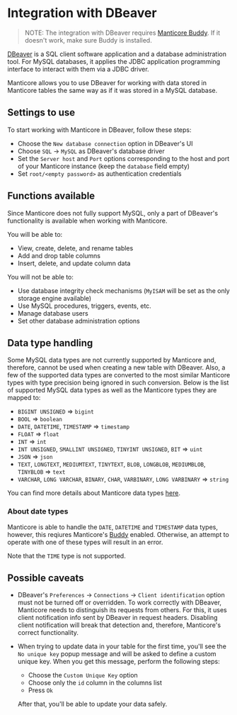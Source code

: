 # Integration with DBeaver

> NOTE: The integration with DBeaver requires [Manticore Buddy](../Installation/Manticore_Buddy.md). If it doesn't work, make sure Buddy is installed.

[DBeaver](https://dbeaver.io/) is a SQL client software application and a database administration tool. For MySQL databases, it applies the JDBC application programming interface to interact with them via a JDBC driver.

Manticore allows you to use DBeaver for working with data stored in Manticore tables the same way as if it was stored in a MySQL database.

## Settings to use

To start working with Manticore in DBeaver, follow these steps:

- Choose the `New database connection` option in DBeaver's UI
- Choose `SQL` -> `MySQL` as DBeaver's database driver
- Set the `Server host` and `Port` options corresponding to the host and port of your Manticore instance (keep the `database` field empty)
- Set `root/<empty password>` as authentication credentials


## Functions available

Since Manticore does not fully support MySQL, only a part of DBeaver's functionality is available when working with Manticore.

You will be able to:
- View, create, delete, and rename tables
- Add and drop table columns
- Insert, delete, and update column data

You will not be able to:
- Use database integrity check mechanisms (`MyISAM` will be set as the only storage engine available)
- Use MySQL procedures, triggers, events, etc.
- Manage database users
- Set other database administration options


## Data type handling

Some MySQL data types are not currently supported by Manticore and, therefore, cannot be used when creating a new table with DBeaver. Also, a few of the supported data types are converted to the most similar Manticore types with type precision being ignored in such conversion. Below is the list of supported MySQL data types as well as the Manticore types they are mapped to:

- `BIGINT UNSIGNED` => `bigint`
- `BOOL` => `boolean`
- `DATE`, `DATETIME`, `TIMESTAMP`  => `timestamp`
- `FLOAT` => `float`
- `INT` => `int`
- `INT UNSIGNED`, `SMALLINT UNSIGNED`, `TINYINT UNSIGNED`, `BIT` => `uint`
- `JSON` => `json`
- `TEXT`, `LONGTEXT`, `MEDIUMTEXT`, `TINYTEXT`, `BLOB`, `LONGBLOB`, `MEDIUMBLOB`, `TINYBLOB`  => `text`
- `VARCHAR`, `LONG VARCHAR`, `BINARY`, `CHAR`, `VARBINARY`, `LONG VARBINARY`  => `string`

You can find more details about Manticore data types [here](../Creating_a_table/Data_types.md#Data-types).

### About date types

Manticore is able to handle the `DATE`, `DATETIME` and `TIMESTAMP` data types, however, this reqiures Manticore's [Buddy](../Starting_the_server/Docker.md#Manticore-Columnar-Library-and-Manticore-Buddy) enabled. Otherwise, an attempt to operate with one of these types will result in an error.

Note that the `TIME` type is not supported.

## Possible caveats

- DBeaver's `Preferences` -> `Connections` -> `Client identification` option must not be turned off or overridden.
  To work correctly with DBeaver, Manticore needs to distinguish its requests from others. For this, it uses client notification info sent by DBeaver in request headers. Disabling client notification will break that detection and, therefore, Manticore's correct functionality.

- When trying to update data in your table for the first time, you'll see the `No unique key` popup message and will be asked to define a custom unique key.
  When you get this message, perform the following steps:

  - Choose the `Custom Unique Key` option
  - Choose only the `id` column in the columns list
  - Press `Ok`

  After that, you'll be able to update your data safely.
